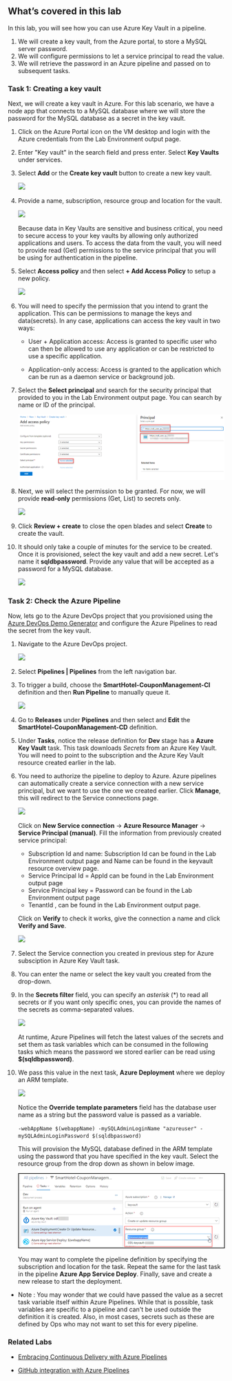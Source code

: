 ## What’s covered in this lab
In this lab, you will see how you can use Azure Key Vault in a pipeline.

1. We will create a key vault, from the Azure portal, to store a MySQL server password.
1. We will configure permissions to let a service principal to read the value.
1. We will retrieve the password in an Azure pipeline and passed on to subsequent tasks.

### Task 1: Creating a key vault

Next, we will create a key vault in Azure. For this lab scenario, we have a node app that connects to a MySQL database where we will store the password for the MySQL database as a secret in the key vault.

1. Click on the Azure Portal icon on the VM desktop and login with the Azure credentials from the Lab Environment output page.

1. Enter "Key vault" in the search field and press enter. Select **Key Vaults** under services.

1. Select **Add** or the **Create key vault** button to create a new key vault.

    ![](images/addkeyvault.png)

1. Provide a name, subscription, resource group and location for the vault.

     ![](images/kv-create.png)

    Because data in Key Vaults are sensitive and business critical, you need to secure access to your key vaults by allowing only authorized applications and users. To access the data from the vault, you will need to provide read (Get) permissions to the service principal that you will be using for authentication in the pipeline. 

1. Select **Access policy** and then select **+ Add Access Policy** to setup a new policy.

     ![](images/kv_t2_s5.PNG)

1. You will need to specify the permission that you intend to grant the application. This can be permissions to manage the keys and data(secrets). In any case, applications can access the key vault in two ways:

    * User + Application access: Access is granted to specific user who can then be allowed to use any application or can be restricted to use a specific application. 

    * Application-only access: Access is granted to the application which can be run as a daemon service or background job. 

1. Select the **Select principal**  and search for the security principal that provided to you in the Lab Environment output page. You can search by name or ID of the principal.

    ![](images/select-sp.png)

1. Next, we will select the permission to be granted. For now, we will provide **read-only** permissions (Get, List) to secrets only.

    ![](images/kv_t2_s8.PNG)

1.  Click **Review + create** to close the open blades and select **Create** to create the vault.

1. It should only take a couple of minutes for the service to be created. Once it is provisioned, select the key vault and add a new secret. Let's name it **sqldbpassword**. Provide any value that will be accepted as a password for a MySQL database.

    ![](images/createsecretnew.png)

### Task 2: Check the Azure Pipeline

Now, lets go to the Azure DevOps project that you provisioned using the [Azure DevOps Demo Generator](https://azuredevopsdemogenerator.azurewebsites.net/?name=keyvault) and configure the Azure Pipelines to read the secret from the key vault.

1. Navigate to the Azure DevOps project.

    ![](images/project.png)

1. Select **Pipelines \| Pipelines** from the left navigation bar.

1. To trigger a build, choose the **SmartHotel-CouponManagement-CI** definition and then **Run Pipeline** to manually queue it.

    ![](images/kv_t3_s3.PNG)

1. Go to **Releases** under **Pipelines** and then select and **Edit** the **SmartHotel-CouponManagement-CD** definition.

1. Under **Tasks**, notice the release definition for **Dev** stage has a **Azure Key Vault** task. This task downloads *Secrets* from an Azure Key Vault. You will need to point to the subscription and the Azure Key Vault resource created earlier in the lab.

1. You need to authorize the pipeline to deploy to Azure. Azure pipelines can automatically create a service connection with a new service principal, but we want to use the one we created earlier. Click **Manage**, this will redirect to the Service connections page. 
    
    ![](images/clickmanage.png)

   Click on **New Service connection** -> **Azure Resource Manager** -> **Service Principal (manual)**.
   Fill the information from previously created service principal:

    -  Subscription Id and name: Subscription Id can be found in the Lab Environment output page and Name can be found in the keyvault resource overview page.
    -  Service Principal Id = AppId can be found in the Lab Environment output page
    -  Service Principal key = Password can be found in the Lab Environment output page
    -  TenantId , can be found in the Lab Environment output page.

    Click on **Verify** to check it works, give the connection a name and click **Verify and Save**.

    ![](images/SC-create.png)
   
1. Select the Service connection you created in previous step for Azure subsciption in Azure Key Vault task.  

1. You can enter the name or select the key vault you created from the drop-down.

1. In the **Secrets filter** field, you can specify an *asterisk* (*) to read all secrets or if you want only specific ones, you can provide the names of the secrets as comma-separated values.

    ![](images/keyvaulttask.png)

    At runtime, Azure Pipelines will fetch the latest values of the secrets and set them as task variables which can be consumed in the following tasks which means the password we stored earlier can be read using **$(sqldbpassword)**.

1. We pass this value in the next task, **Azure Deployment** where we deploy an ARM template.

    ![](images/armtemplatedeploytask.png)

   Notice the **Override template parameters** field has the database user name as a string but the password value is passed as a variable.

   `-webAppName $(webappName) -mySQLAdminLoginName "azureuser" -mySQLAdminLoginPassword $(sqldbpassword)`

   This will provision the MySQL database defined in the ARM template using the password that you have specified in the key vault. 
   Select the resource group from the drop down as shown in below image. 

    ![Iimage.](https://raw.githubusercontent.com/CloudLabs-MOC/azuredevopslabs/az400-badri/labs/vstsextend/azurekeyvault/images/rgselect.png)

   You may want to complete the pipeline definition by specifying the subscription and location for the task. Repeat the same for the last task in the pipeline **Azure App Service Deploy**. Finally, save and create a new release to start the deployment.
   
- Note : You may wonder that we could have passed the value as a secret task variable itself within Azure Pipelines. While that is possible, task variables are specific to a pipeline and can't be used outside the definition it is created. Also, in most cases, secrets such as these are defined by Ops who may not want to set this for every pipeline.

### Related Labs
* [Embracing Continuous Delivery with Azure Pipelines](https://azuredevopslabs.com/labs/azuredevops/continuousdeployment/)

* [GitHub integration with Azure Pipelines](https://azuredevopslabs.com/labs/vstsextend/github-azurepipelines/)
